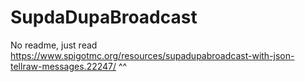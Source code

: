 # SupdaDupaBroadcast

No readme, just read https://www.spigotmc.org/resources/supadupabroadcast-with-json-tellraw-messages.22247/ ^^
